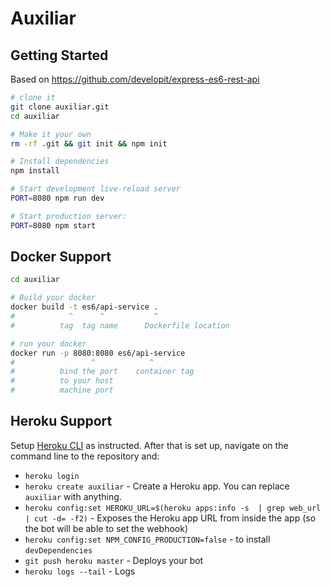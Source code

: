 Auxiliar
==================================

Getting Started
---------------

Based on https://github.com/developit/express-es6-rest-api

```sh
# clone it
git clone auxiliar.git
cd auxiliar

# Make it your own
rm -rf .git && git init && npm init

# Install dependencies
npm install

# Start development live-reload server
PORT=8080 npm run dev

# Start production server:
PORT=8080 npm start
```

Docker Support
------

```sh
cd auxiliar

# Build your docker
docker build -t es6/api-service .
#            ^      ^           ^
#          tag  tag name      Dockerfile location

# run your docker
docker run -p 8080:8080 es6/api-service
#                 ^            ^
#          bind the port    container tag
#          to your host
#          machine port   

```

Heroku Support
------

Setup [Heroku CLI](https://toolbelt.heroku.com) as instructed. After that is set up, navigate on the command line to the repository and:

* `heroku login`
* `heroku create auxiliar` - Create a Heroku app. You can replace `auxiliar` with anything. 
* `heroku config:set HEROKU_URL=$(heroku apps:info -s  | grep web_url | cut -d= -f2)` - Exposes the Heroku app URL from inside the app (so the bot will be able to set the webhook)
* `heroku config:set NPM_CONFIG_PRODUCTION=false` -  to install `devDependencies`
* `git push heroku master` - Deploys your bot
* `heroku logs --tail` - Logs
